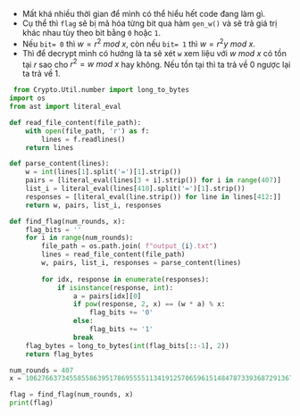 - Mất khá nhiều thời gian để mình có thể hiểu hết code đang làm gì.
- Cụ thể thì `flag` sẽ bị mã hóa từng bit qua hàm `gen_w()` và sẽ trả giá trị khác nhau tùy theo bit bằng `0` hoặc `1`.
- Nếu `bit= 0` thì $w= r^2\ mod\ x$, còn nếu `bit= 1` thì $w= r^2y\ mod\ x$.
- Thì để decrypt mình có hướng là ta sẽ xét `w` xem liệu với $w\ mod\ x$ có tồn tại $r$ sao cho $r^2= w\ mod\ x$ hay không. Nếu tồn tại thì ta trả về 0 ngược lại ta trả về 1.
```python
 from Crypto.Util.number import long_to_bytes
import os
from ast import literal_eval

def read_file_content(file_path):
    with open(file_path, 'r') as f:
        lines = f.readlines()
    return lines

def parse_content(lines):
    w = int(lines[1].split('=')[1].strip()) 
    pairs = [literal_eval(lines[3 + i].strip()) for i in range(407)] 
    list_i = literal_eval(lines[410].split('=')[1].strip()) 
    responses = [literal_eval(line.strip()) for line in lines[412:]]  
    return w, pairs, list_i, responses

def find_flag(num_rounds, x):
    flag_bits = ''
    for i in range(num_rounds):
        file_path = os.path.join( f"output_{i}.txt")
        lines = read_file_content(file_path)
        w, pairs, list_i, responses = parse_content(lines)
        
        for idx, response in enumerate(responses):
            if isinstance(response, int): 
                a = pairs[idx][0]
                if pow(response, 2, x) == (w * a) % x:
                    flag_bits += '0'
                else:
                    flag_bits += '1'
                break
    flag_bytes = long_to_bytes(int(flag_bits[::-1], 2))
    return flag_bytes

num_rounds = 407
x = 106276637345585586395178695555113419125706596151484787339368729136766801222943

flag = find_flag(num_rounds, x)
print(flag)
```
